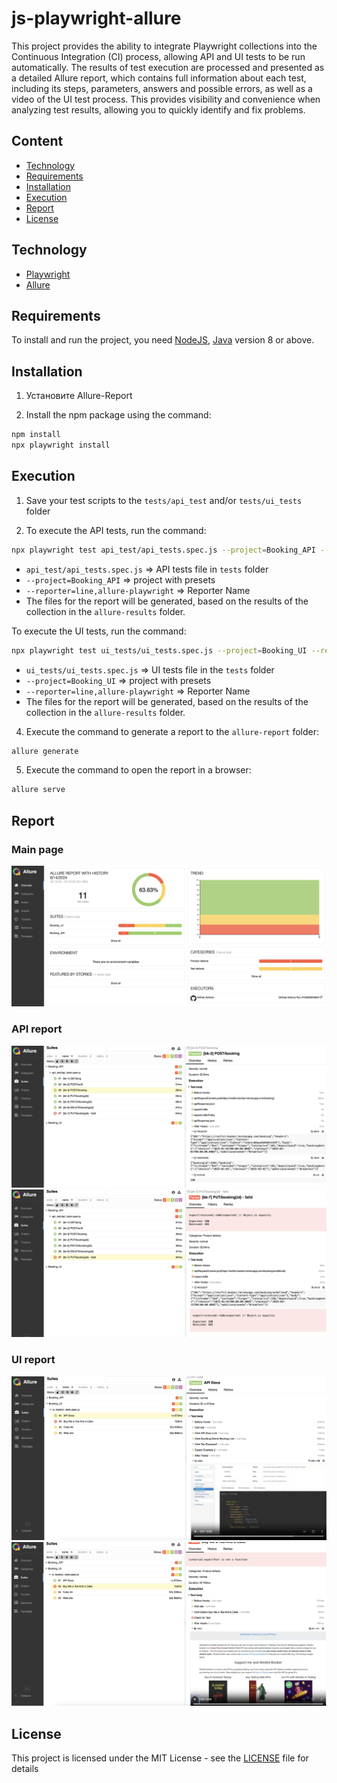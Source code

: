 # js-playwright-allure

This project provides the ability to integrate Playwright collections into the Continuous Integration (CI) process, allowing API and UI tests to be run automatically. The results of test execution are processed and presented as a detailed Allure report, which contains full information about each test, including its steps, parameters, answers and possible errors, as well as a video of the UI test process. This provides visibility and convenience when analyzing test results, allowing you to quickly identify and fix problems.
 
## Сontent
- [Technology](#Technology)
- [Requirements](#Requirements)
- [Installation](#Installation)
- [Execution](#Execution)
- [Report](#Report)
- [License](#License)

## Technology
- [Playwright](https://playwright.dev/)
- [Allure](https://allurereport.org/)

## Requirements
To install and run the project, you need [NodeJS](https://nodejs.org/), [Java](https://www.java.com/) version 8 or above.

## Installation

1. Установите Allure-Report

2. Install the npm package using the command:
```sh
npm install
npx playwright install
```

## Execution

1. Save your test scripts to the `tests/api_test` and/or `tests/ui_tests` folder

2. To execute the API tests, run the command:
```sh
npx playwright test api_test/api_tests.spec.js --project=Booking_API --reporter=line,allure-playwright
```
- `api_test/api_tests.spec.js` => API tests file in `tests` folder
- `--project=Booking_API` => project with presets
- `--reporter=line,allure-playwright` => Reporter Name 
- The files for the report will be generated, based on the results of the collection in the `allure-results` folder.

To execute the UI tests, run the command:
```sh
npx playwright test ui_tests/ui_tests.spec.js --project=Booking_UI --reporter=line,allure-playwright
```
- `ui_tests/ui_tests.spec.js` => UI tests file in the `tests` folder
- `--project=Booking_UI` => project with presets
- `--reporter=line,allure-playwright` => Reporter Name 
- The files for the report will be generated, based on the results of the collection in the `allure-results` folder.

4. Execute the command to generate a report to the `allure-report` folder:
```sh
allure generate
```
5. Execute the command to open the report in a browser:
```sh
allure serve
```

## Report

### Main page
![screenshot](./screenshot/allure-report.png)
### API report
![screenshot](./screenshot/API_pass.png)
![screenshot](./screenshot/API_failed.png)
### UI report
![screenshot](./screenshot/UI_pass.png)
![screenshot](./screenshot/UI_failed.png)

## License
This project is licensed under the MIT License - see the [LICENSE](LICENSE) file for details
